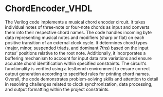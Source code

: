 # ChordEncoder_VHDL
 The Verilog code implements a musical chord encoder circuit. It takes individual notes of three-note or four-note chords as input and converts them into their respective chord names. The code handles incoming byte data representing musical notes and modifiers (sharp or flat) on each positive transition of an external clock cycle. It determines chord types (major, minor, suspended triads, and dominant 7ths) based on the input notes' positions relative to the root note. Additionally, it incorporates a buffering mechanism to account for input data rate variations and ensure accurate chord identification within specified constraints. The circuit's functionality is verified using a testbench environment to ensure correct output generation according to specified rules for printing chord names. Overall, the code demonstrates problem-solving skills and attention to detail in resolving challenges related to clock synchronization, data processing, and output formatting within the project constraints.
